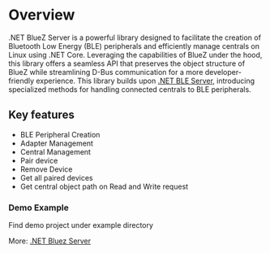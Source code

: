 # Overview

.NET BlueZ Server is a powerful library designed to facilitate the creation of Bluetooth Low Energy (BLE) peripherals and efficiently manage centrals on Linux using .NET Core. Leveraging the capabilities of BlueZ under the hood, this library offers a seamless API that preserves the object structure of BlueZ while streamlining D-Bus communication for a more developer-friendly experience.
 This library builds upon [.NET BLE Server](https://github.com/phylomeno/dotnet-ble-server), introducing specialized methods for handling connected centrals to BLE peripherals.


## Key features
- BLE Peripheral Creation
- Adapter Management
- Central Management
- Pair device
- Remove Device
- Get all paired devices
- Get central object path on Read and Write request

### Demo Example
Find demo project under example directory

More:
[.NET Bluez Server](https://github.com/exendahal/dotnet_bluez_server)
